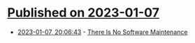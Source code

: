 # [Published on 2023-01-07](index.md)

* [2023-01-07, 20:06:43](https://news.ycombinator.com/item?id=34292099) - [There Is No Software Maintenance](https://henrikwarne.com/2023/01/07/there-is-no-software-maintenance/)
